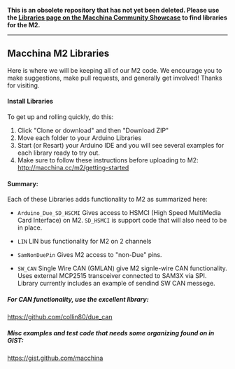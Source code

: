 **This is an obsolete repository that has not yet been deleted.  Please use the [Libraries page on the Macchina Community Showcase](https://macchina.github.io/showcase/libraries.html) to find libraries for the M2.**

___
## Macchina M2 Libraries

Here is where we will be keeping all of our M2 code. We encourage you to make suggestions, make pull requests, and generally get involved! Thanks for visiting.

#### Install Libraries

To get up and rolling quickly, do this:

1. Click "Clone or download" and then "Download ZIP"
2. Move each folder to your Arduino Libraries
3. Start (or Resart) your Arduino IDE and you will see several examples for each library ready to try out.
4. Make sure to follow these instructions before uploading to M2: http://macchina.cc/m2/getting-started


#### Summary:

Each of these Libraries adds functionality to M2 as summarized here:

 * `Arduino_Due_SD_HSCMI` Gives access to HSMCI (High Speed MultiMedia Card Interface) on M2. `SD_HSMCI` is support code that will also need to be in place.

 * `LIN` LIN bus functionality for M2 on 2 channels

 * `SamNonDuePin` Gives M2 access to "non-Due" pins.

 * `SW_CAN` Single Wire CAN (GMLAN) give M2 signle-wire CAN functionality. Uses external MCP2515 transceiver connected to SAM3X via SPI. Library currently includes an example of sendind SW CAN messege. 


##### For CAN functionality, use the excellent library:

https://github.com/collin80/due_can

##### Misc examples and test code that needs some organizing found on in GIST:

https://gist.github.com/macchina

